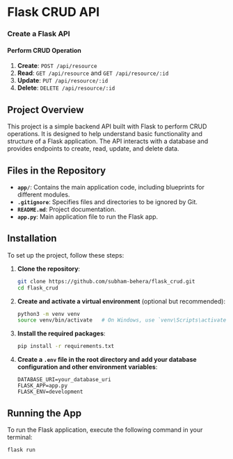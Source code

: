 # Flask CRUD API

### Create a Flask API

#### Perform CRUD Operation
1. **Create**: `POST /api/resource`
2. **Read**: `GET /api/resource` and `GET /api/resource/:id`
3. **Update**: `PUT /api/resource/:id`
4. **Delete**: `DELETE /api/resource/:id`

## Project Overview

This project is a simple backend API built with Flask to perform CRUD operations. It is designed to help understand basic functionality and structure of a Flask application. The API interacts with a database and provides endpoints to create, read, update, and delete data.

## Files in the Repository

- **`app/`**: Contains the main application code, including blueprints for different modules.
- **`.gitignore`**: Specifies files and directories to be ignored by Git.
- **`README.md`**: Project documentation.
- **`app.py`**: Main application file to run the Flask app.

## Installation

To set up the project, follow these steps:

1. **Clone the repository**:
    ```bash
    git clone https://github.com/subham-behera/flask_crud.git
    cd flask_crud
    ```

2. **Create and activate a virtual environment** (optional but recommended):
    ```bash
    python3 -m venv venv
    source venv/bin/activate   # On Windows, use `venv\Scripts\activate`
    ```

3. **Install the required packages**:
    ```bash
    pip install -r requirements.txt
    ```

4. **Create a `.env` file in the root directory and add your database configuration and other environment variables**:
    ```env
    DATABASE_URI=your_database_uri
    FLASK_APP=app.py
    FLASK_ENV=development
    ```

## Running the App

To run the Flask application, execute the following command in your terminal:
```bash
flask run

